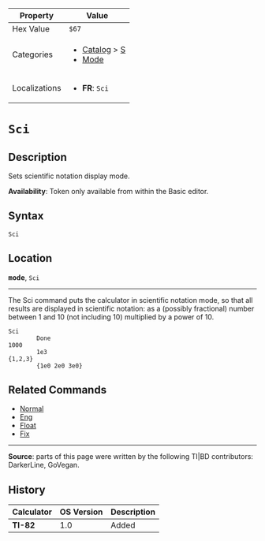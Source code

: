 | Property      | Value |
|---------------|-------|
| Hex Value     | `$67`|
| Categories    | <ul><li>[Catalog](<../categories/Catalog.md>) > [S](<../categories/Catalog.md#S>)</li><li>[Mode](<../categories/Mode.md>)</li></ul> |
| Localizations | <ul><li><b>FR</b>: `Sci`</li></ul> |

# `Sci`

## Description
Sets scientific notation display mode.


<b>Availability</b>: Token only available from within the Basic editor.

## Syntax
`Sci`

## Location
<tt><kbd><b>mode</b></kbd></tt>, `Sci`
<hr>

The Sci command puts the calculator in scientific notation mode, so that all results are displayed in scientific notation: as a (possibly fractional) number between 1 and 10 (not including 10) multiplied by a power of 10.

```ti-basic
Sci
        Done
1000
        1e3
{1,2,3}
        {1e0 2e0 3e0}
```

## Related Commands

*   [Normal](Normal.md)
*   [Eng](Eng.md)
*   [Float](Float.md)
*   [Fix](Fix.md)

* * *

**Source**: parts of this page were written by the following TI|BD contributors: DarkerLine, GoVegan.

## History
| Calculator | OS Version | Description |
|------------|------------|-------------|
| <b>TI-82</b> | 1.0 | Added |


